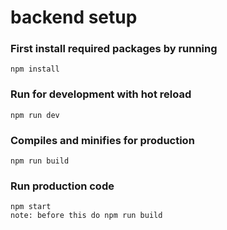 # backend setup

### First install required packages by running

```
npm install
```

### Run for development with hot reload

```
npm run dev
```

### Compiles and minifies for production

```
npm run build
```

### Run production code

```
npm start
note: before this do npm run build
```
